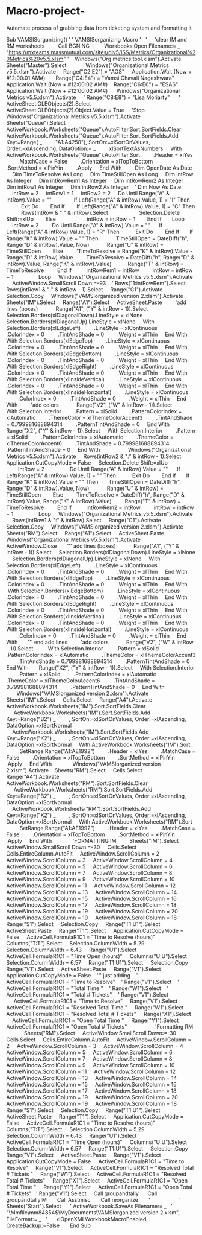 # Macro-project-
Automate process of grabbing data from ticketing system and formatting it

Sub VAMSISorganizing()
'
' VAMSISorganizing Macro
'
 
'
    'clear IM and RM worksheets
   
    Call BGNING
 
  
    Workbooks.Open Filename:= _
        "https://mxteams.massmutual.com/sites/div5/ISS/Metrics/Organizational%20Metrics%20v5.5.xlsm"
'    Windows("Org metrics tool.xlsm").Activate
    Sheets("Master").Select
   
   
    Windows("Organizational Metrics v5.5.xlsm").Activate
    Range("C2:E2") = "AOS"
    Application.Wait (Now + #12:00:01 AM#)
      Range("C4:E4") = "Vamsi Chavali Nageshwara"
   Application.Wait (Now + #12:00:02 AM#)
   Range("C6:E6") = "ESAS"
   Application.Wait (Now + #12:00:02 AM#)
     Windows("Organizational Metrics v5.5.xlsm").Activate
    ' Range("C8:E8") = "Lisa Moriarty"
  
  '
   ActiveSheet.OLEObjects(2).Select
    ActiveSheet.OLEObjects(2).Object.Value = True
    'Stop
  
 
    Windows("Organizational Metrics v5.5.xlsm").Activate
    Sheets("Queue").Select
    ActiveWorkbook.Worksheets("Queue").AutoFilter.Sort.SortFields.Clear
    ActiveWorkbook.Worksheets("Queue").AutoFilter.Sort.SortFields.Add Key:=Range( _
        "A1:A4258"), SortOn:=xlSortOnValues, Order:=xlAscending, DataOption:= _
        xlSortTextAsNumbers
    With ActiveWorkbook.Worksheets("Queue").AutoFilter.Sort
        .Header = xlYes
        .MatchCase = False
        .Orientation = xlTopToBottom
        .SortMethod = xlPinYin
        .Apply
    End With
   
    Dim OpenDate As Date
    Dim TimeToResolve As Long
    Dim TimeStillOpen As Long
    Dim intRow As Integer
    Dim intRowRem1 As Integer
    Dim intRowRem2 As Integer
    Dim intRow1 As Integer
    Dim intRow2 As Integer
   ' Dim Now As Date
    
    intRow = 2
    intRow1 = 1
    intRow2 = 2
    Do Until Range("A" & intRow).Value = ""
      
       If Left(Range("A" & intRow).Value, 1) = "I" Then
          Exit Do
       End If
       If Left(Range("A" & intRow).Value, 1) = "C" Then
          Rows(intRow & ":" & intRow).Select
         
          Selection.Delete Shift:=xlUp
       Else
         
          intRow = intRow + 1
       End If
 
    Loop
      
    intRow = 2
   
    Do Until Range("A" & intRow).Value = ""
     If Left(Range("A" & intRow).Value, 1) = "R" Then
          Exit Do
       End If
      If Range("K" & intRow).Value = "" Then
           TimeStillOpen = DateDiff("h", Range("D" & intRow).Value, Now)
           Range("U" & intRow) = TimeStillOpen
       Else
        'TimeToResolve = Range("K" & intRow).Value - Range("D" & intRow).Value
        TimeToResolve = DateDiff("h", Range("D" & intRow).Value, Range("K" & intRow).Value)
 
        Range("T" & intRow) = TimeToResolve
        End If
         intRowRem1 = intRow
        intRow = intRow + 1
       
        Loop
    Windows("Organizational Metrics v5.5.xlsm").Activate
    ActiveWindow.SmallScroll Down:=-93
   ' Rows("1:intRowRem").Select
    Rows(intRow1 & ":" & intRow - 1).Select
    Range("C1").Activate
    Selection.Copy
    Windows("VAMSIorganized version 2.xlsm").Activate
    Sheets("IM").Select
    Range("A1").Select
    ActiveSheet.Paste
   
    'add lines (boxes)
   
  
    Range("A1", ("Y" & intRow - 1)).Select
    Selection.Borders(xlDiagonalDown).LineStyle = xlNone
    Selection.Borders(xlDiagonalUp).LineStyle = xlNone
    With Selection.Borders(xlEdgeLeft)
        .LineStyle = xlContinuous
        .ColorIndex = 0
        .TintAndShade = 0
        .Weight = xlThin
    End With
    With Selection.Borders(xlEdgeTop)
        .LineStyle = xlContinuous
        .ColorIndex = 0
        .TintAndShade = 0
        .Weight = xlThin
    End With
    With Selection.Borders(xlEdgeBottom)
        .LineStyle = xlContinuous
        .ColorIndex = 0
        .TintAndShade = 0
        .Weight = xlThin
    End With
    With Selection.Borders(xlEdgeRight)
        .LineStyle = xlContinuous
        .ColorIndex = 0
        .TintAndShade = 0
        .Weight = xlThin
    End With
    With Selection.Borders(xlInsideVertical)
        .LineStyle = xlContinuous
        .ColorIndex = 0
        .TintAndShade = 0
        .Weight = xlThin
    End With
    With Selection.Borders(xlInsideHorizontal)
        .LineStyle = xlContinuous
        .ColorIndex = 0
        .TintAndShade = 0
        .Weight = xlThin
    End With
   
    'add colors
      
    Range("V2", ("W" & intRow - 1)).Select
         With Selection.Interior
        .Pattern = xlSolid
        .PatternColorIndex = xlAutomatic
        .ThemeColor = xlThemeColorAccent3
        .TintAndShade = 0.799981688894314
        .PatternTintAndShade = 0
    End With
      Range("X2", ("Y" & intRow - 1)).Select
    With Selection.Interior
        .Pattern = xlSolid
        .PatternColorIndex = xlAutomatic
        .ThemeColor = xlThemeColorAccent6
        .TintAndShade = 0.799981688894314
        .PatternTintAndShade = 0
    End With
   
    
    
    Windows("Organizational Metrics v5.5.xlsm").Activate
    Rows(intRow2 & ":" & intRow - 1).Select
    Application.CutCopyMode = False
    Selection.Delete Shift:=xlUp
    
        intRow = 2
       
        Do Until Range("A" & intRow).Value = ""
     If Left(Range("A" & intRow).Value, 1) = "" Then
          Exit Do
       End If
      If Range("K" & intRow).Value = "" Then
      TimeStillOpen = DateDiff("h", Range("D" & intRow).Value, Now)
           Range("U" & intRow) = TimeStillOpen
       Else
        TimeToResolve = DateDiff("h", Range("D" & intRow).Value, Range("K" & intRow).Value)
        Range("T" & intRow) = TimeToResolve
        End If
         intRowRem2 = intRow
        intRow = intRow + 1
       
        Loop
    Windows("Organizational Metrics v5.5.xlsm").Activate
    Rows(intRow1 & ":" & intRow).Select
    Range("C1").Activate
    Selection.Copy
    Windows("VAMSIorganized version 2.xlsm").Activate
    Sheets("RM").Select
    Range("A1").Select
    ActiveSheet.Paste
    Windows("Organizational Metrics v5.5.xlsm").Activate
    ActiveWindow.Close
  
   ''' add lines (boxes)
  
   
    Range("A1", ("Y" & intRow - 1)).Select
    Selection.Borders(xlDiagonalDown).LineStyle = xlNone
    Selection.Borders(xlDiagonalUp).LineStyle = xlNone
    With Selection.Borders(xlEdgeLeft)
        .LineStyle = xlContinuous
        .ColorIndex = 0
        .TintAndShade = 0
        .Weight = xlThin
    End With
    With Selection.Borders(xlEdgeTop)
        .LineStyle = xlContinuous
        .ColorIndex = 0
        .TintAndShade = 0
        .Weight = xlThin
    End With
    With Selection.Borders(xlEdgeBottom)
        .LineStyle = xlContinuous
        .ColorIndex = 0
        .TintAndShade = 0
        .Weight = xlThin
    End With
    With Selection.Borders(xlEdgeRight)
        .LineStyle = xlContinuous
        .ColorIndex = 0
        .TintAndShade = 0
        .Weight = xlThin
    End With
    With Selection.Borders(xlInsideVertical)
        .LineStyle = xlContinuous
        .ColorIndex = 0
        .TintAndShade = 0
        .Weight = xlThin
    End With
    With Selection.Borders(xlInsideHorizontal)
        .LineStyle = xlContinuous
        .ColorIndex = 0
        .TintAndShade = 0
        .Weight = xlThin
    End With
  
   ''' end add lines
  
     'add colors
      
    Range("V2", ("W" & intRow - 1)).Select
         With Selection.Interior
        .Pattern = xlSolid
        .PatternColorIndex = xlAutomatic
        .ThemeColor = xlThemeColorAccent3
        .TintAndShade = 0.799981688894314
        .PatternTintAndShade = 0
    End With
      Range("X2", ("Y" & intRow - 1)).Select
    With Selection.Interior
        .Pattern = xlSolid
        .PatternColorIndex = xlAutomatic
        .ThemeColor = xlThemeColorAccent6
        .TintAndShade = 0.799981688894314
        .PatternTintAndShade = 0
    End With
   
   
   
   
   
   
   Windows("VAMSIorganized version 2.xlsm").Activate
   Sheets("IM").Select
    Cells.Select
    Range("A4").Activate
    ActiveWorkbook.Worksheets("IM").Sort.SortFields.Clear
 
     ActiveWorkbook.Worksheets("IM").Sort.SortFields.Add Key:=Range("B2") _
        , SortOn:=xlSortOnValues, Order:=xlAscending, DataOption:=xlSortNormal
   
    ActiveWorkbook.Worksheets("IM").Sort.SortFields.Add Key:=Range("K2") _
        , SortOn:=xlSortOnValues, Order:=xlAscending, DataOption:=xlSortNormal
    With ActiveWorkbook.Worksheets("IM").Sort
        .SetRange Range("A1:AE1992")
        .Header = xlYes
        .MatchCase = False
        .Orientation = xlTopToBottom
        .SortMethod = xlPinYin
        .Apply
    End With
   
    
    Windows("VAMSIorganized version 2.xlsm").Activate
   Sheets("RM").Select
    Cells.Select
    Range("A4").Activate
    ActiveWorkbook.Worksheets("RM").Sort.SortFields.Clear
 
     ActiveWorkbook.Worksheets("RM").Sort.SortFields.Add Key:=Range("B2") _
        , SortOn:=xlSortOnValues, Order:=xlAscending, DataOption:=xlSortNormal
   
    ActiveWorkbook.Worksheets("RM").Sort.SortFields.Add Key:=Range("K2") _
        , SortOn:=xlSortOnValues, Order:=xlAscending, DataOption:=xlSortNormal
    With ActiveWorkbook.Worksheets("RM").Sort
        .SetRange Range("A1:AE1992")
        .Header = xlYes
        .MatchCase = False
        .Orientation = xlTopToBottom
        .SortMethod = xlPinYin
        .Apply
    End With
   
    
    'FORMATTING IM
   
    Sheets("IM").Select
    ActiveWindow.SmallScroll Down:=-30
    Cells.Select
    Cells.EntireColumn.AutoFit
    ActiveWindow.ScrollColumn = 2
    ActiveWindow.ScrollColumn = 3
    ActiveWindow.ScrollColumn = 4
    ActiveWindow.ScrollColumn = 5
    ActiveWindow.ScrollColumn = 6
    ActiveWindow.ScrollColumn = 7
    ActiveWindow.ScrollColumn = 8
    ActiveWindow.ScrollColumn = 9
    ActiveWindow.ScrollColumn = 10
    ActiveWindow.ScrollColumn = 11
    ActiveWindow.ScrollColumn = 12
    ActiveWindow.ScrollColumn = 13
    ActiveWindow.ScrollColumn = 14
    ActiveWindow.ScrollColumn = 15
    ActiveWindow.ScrollColumn = 16
    ActiveWindow.ScrollColumn = 17
    ActiveWindow.ScrollColumn = 18
    ActiveWindow.ScrollColumn = 19
    ActiveWindow.ScrollColumn = 20
    ActiveWindow.ScrollColumn = 19
    ActiveWindow.ScrollColumn = 18
    Range("S1").Select
    Selection.Copy
    Range("T1:U1").Select
    ActiveSheet.Paste
    Range("T1").Select
    Application.CutCopyMode = False
    ActiveCell.FormulaR1C1 = "Time to Resolve (hours)"
    Columns("T:T").Select
    Selection.ColumnWidth = 5.29
    Selection.ColumnWidth = 6.43
    Range("U1").Select
    ActiveCell.FormulaR1C1 = "Time Open (hours)"
    Columns("U:U").Select
    Selection.ColumnWidth = 6.57
    Range("T1:U1").Select
    Selection.Copy
    Range("V1").Select
    ActiveSheet.Paste
    Range("V1").Select
    Application.CutCopyMode = False
   ''' just adding
   ' ActiveCell.FormulaR1C1 = "Time to Resolve"
   ' Range("V1").Select
   ' ActiveCell.FormulaR1C1 = "Total Time "
   ' Range("W1").Select
   ' ActiveCell.FormulaR1C1 = "Total # Tickets"
   ' Range("V1").Select
   
     ActiveCell.FormulaR1C1 = "Time to Resolve"
    Range("V1").Select
    ActiveCell.FormulaR1C1 = "Resolved Total Time "
    Range("W1").Select
    ActiveCell.FormulaR1C1 = "Resolved Total # Tickets"
    Range("X1").Select
    ActiveCell.FormulaR1C1 = "Open Total Time "
    Range("Y1").Select
    ActiveCell.FormulaR1C1 = "Open Total # Tickets"
   
    
    
    'Formatting RM
   
    
   Sheets("RM").Select
    ActiveWindow.SmallScroll Down:=-30
    Cells.Select
    Cells.EntireColumn.AutoFit
    ActiveWindow.ScrollColumn = 2
    ActiveWindow.ScrollColumn = 3
    ActiveWindow.ScrollColumn = 4
    ActiveWindow.ScrollColumn = 5
    ActiveWindow.ScrollColumn = 6
    ActiveWindow.ScrollColumn = 7
    ActiveWindow.ScrollColumn = 8
    ActiveWindow.ScrollColumn = 9
    ActiveWindow.ScrollColumn = 10
    ActiveWindow.ScrollColumn = 11
    ActiveWindow.ScrollColumn = 12
    ActiveWindow.ScrollColumn = 13
    ActiveWindow.ScrollColumn = 14
    ActiveWindow.ScrollColumn = 15
    ActiveWindow.ScrollColumn = 16
    ActiveWindow.ScrollColumn = 17
    ActiveWindow.ScrollColumn = 18
    ActiveWindow.ScrollColumn = 19
    ActiveWindow.ScrollColumn = 20
    ActiveWindow.ScrollColumn = 19
    ActiveWindow.ScrollColumn = 18
    Range("S1").Select
    Selection.Copy
    Range("T1:U1").Select
    ActiveSheet.Paste
    Range("T1").Select
    Application.CutCopyMode = False
    ActiveCell.FormulaR1C1 = "Time to Resolve (hours)"
    Columns("T:T").Select
    Selection.ColumnWidth = 5.29
    Selection.ColumnWidth = 6.43
    Range("U1").Select
    ActiveCell.FormulaR1C1 = "Time Open (hours)"
    Columns("U:U").Select
    Selection.ColumnWidth = 6.57
    Range("T1:U1").Select
    Selection.Copy
    Range("V1").Select
    ActiveSheet.Paste
    Range("V1").Select
    Application.CutCopyMode = False
    ActiveCell.FormulaR1C1 = "Time to Resolve"
    Range("V1").Select
    ActiveCell.FormulaR1C1 = "Resolved Total # Tickets "
    Range("W1").Select
    ActiveCell.FormulaR1C1 = "Resolved Total # Tickets"
    Range("X1").Select
    ActiveCell.FormulaR1C1 = "Open Total Time "
    Range("Y1").Select
    ActiveCell.FormulaR1C1 = "Open Total # Tickets"
  ' Range("V1").Select
 
  Call groupandtally
 
   Call groupandtallyIM
  
   Call Asstmisc
  
   Call reorganize
  
   '
 
 
   
   
   
  ' Sheets("Start").Select
  
  ' ActiveWorkbook.SaveAs Filename:= _
  '      "\\Mmfile\mm84854$\MyDocuments\VAMSIorganized version 2.xlsm", FileFormat:= _
  '      xlOpenXMLWorkbookMacroEnabled, CreateBackup:=False
  
  
End Sub

